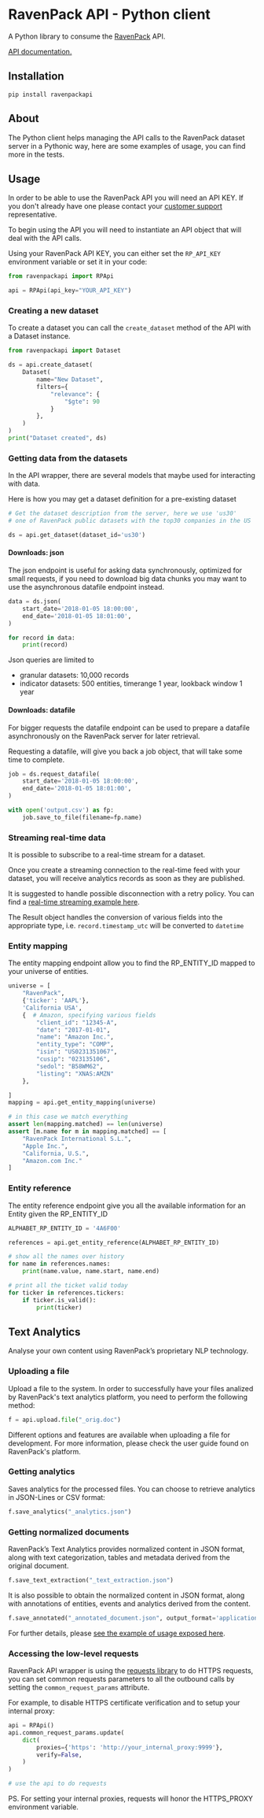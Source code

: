 # RavenPack API - Python client

A Python library to consume the [RavenPack](https://www.ravenpack.com) API.

[API documentation.](https://www.ravenpack.com/support/)

## Installation

    pip install ravenpackapi

## About

The Python client helps managing the API calls to the RavenPack dataset server in a Pythonic way, here are some examples
of usage, you can find more in the tests.

## Usage

In order to be able to use the RavenPack API you will need an API KEY. If you don't already have one please contact
your [customer support](mailto:sales@ravenpack.com) representative.

To begin using the API you will need to instantiate an API object that will deal with the API calls.

Using your RavenPack API KEY, you can either set the `RP_API_KEY` environment variable or set it in your code:

```python
from ravenpackapi import RPApi

api = RPApi(api_key="YOUR_API_KEY")
```

### Creating a new dataset

To create a dataset you can call the `create_dataset` method of the API with a Dataset instance.

```python
from ravenpackapi import Dataset

ds = api.create_dataset(
    Dataset(
        name="New Dataset",
        filters={
            "relevance": {
                "$gte": 90
            }
        },
    )
)
print("Dataset created", ds)
```

### Getting data from the datasets

In the API wrapper, there are several models that maybe used for interacting with data.

Here is how you may get a dataset definition for a pre-existing dataset

```python
# Get the dataset description from the server, here we use 'us30'
# one of RavenPack public datasets with the top30 companies in the US  

ds = api.get_dataset(dataset_id='us30')
```

#### Downloads: json

The json endpoint is useful for asking data synchronously, optimized for small requests, if you need to download big
data chunks you may want to use the asynchronous datafile endpoint instead.

```python
data = ds.json(
    start_date='2018-01-05 18:00:00',
    end_date='2018-01-05 18:01:00',
)

for record in data:
    print(record)
```

Json queries are limited to

* granular datasets: 10,000 records
* indicator datasets: 500 entities, timerange 1 year, lookback window 1 year

#### Downloads: datafile

For bigger requests the datafile endpoint can be used to prepare a datafile asynchronously on the RavenPack server for
later retrieval.

Requesting a datafile, will give you back a job object, that will take some time to complete.

```python
job = ds.request_datafile(
    start_date='2018-01-05 18:00:00',
    end_date='2018-01-05 18:01:00',
)

with open('output.csv') as fp:
    job.save_to_file(filename=fp.name)
```

### Streaming real-time data

It is possible to subscribe to a real-time stream for a dataset.

Once you create a streaming connection to the real-time feed with your dataset, you will receive analytics records as
soon as they are published.

It is suggested to handle possible disconnection with a retry policy. You can find
a [real-time streaming example here](ravenpackapi/examples/get_realtime_news.py).

The Result object handles the conversion of various fields into the appropriate type, i.e. `record.timestamp_utc` will
be converted to `datetime`

### Entity mapping

The entity mapping endpoint allow you to find the RP_ENTITY_ID mapped to your universe of entities.

```python
universe = [
    "RavenPack",
    {'ticker': 'AAPL'},
    'California USA',
    {  # Amazon, specifying various fields
        "client_id": "12345-A",
        "date": "2017-01-01",
        "name": "Amazon Inc.",
        "entity_type": "COMP",
        "isin": "US0231351067",
        "cusip": "023135106",
        "sedol": "B58WM62",
        "listing": "XNAS:AMZN"
    },

]
mapping = api.get_entity_mapping(universe)

# in this case we match everything
assert len(mapping.matched) == len(universe)
assert [m.name for m in mapping.matched] == [
    "RavenPack International S.L.",
    "Apple Inc.",
    "California, U.S.",
    "Amazon.com Inc."
]
```

### Entity reference

The entity reference endpoint give you all the available information for an Entity given the RP_ENTITY_ID

```python
ALPHABET_RP_ENTITY_ID = '4A6F00'

references = api.get_entity_reference(ALPHABET_RP_ENTITY_ID)

# show all the names over history
for name in references.names:
    print(name.value, name.start, name.end)

# print all the ticket valid today
for ticker in references.tickers:
    if ticker.is_valid():
        print(ticker)
```

## Text Analytics

Analyse your own content using RavenPack’s proprietary NLP technology.

### Uploading a file
Upload a file to the system. In order to successfully have your files analized by RavenPack's text analytics platform, you need to perform the following method:

```python
f = api.upload.file("_orig.doc")
```

Different options and features are available when uploading a file for development. For more information, please check the user guide found on RavenPack's platform.

### Getting analytics
Saves analytics for the processed files. You can choose to retrieve analytics in JSON-Lines or CSV format:

```python
f.save_analytics("_analytics.json")
```

### Getting normalized documents
RavenPack’s Text Analytics provides normalized content in JSON format, along with text categorization, tables and metadata derived from the original document.

```python
f.save_text_extraction("_text_extraction.json")
```

It is also possible to obtain the normalized content in JSON format, along with annotations of entities, events and analytics derived from the content.

```python
f.save_annotated("_annotated_document.json", output_format='application/json')
```

For further details, please [see the example of usage exposed here](ravenpackapi/examples/text_analytics_example.py).




### Accessing the low-level requests

RavenPack API wrapper is using the [requests library](https://2.python-requests.org) to do HTTPS requests, you can set common requests parameters to all the outbound calls by setting the `common_request_params` attribute.

For example, to disable HTTPS certificate verification and to setup your internal proxy:

```python
api = RPApi()
api.common_request_params.update(
    dict(
        proxies={'https': 'http://your_internal_proxy:9999'},
        verify=False,
    )
)

# use the api to do requests
```

PS. For setting your internal proxies, requests will honor the HTTPS_PROXY environment variable.